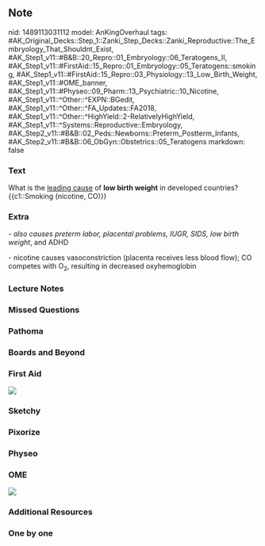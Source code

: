## Note
nid: 1489113031112
model: AnKingOverhaul
tags: #AK_Original_Decks::Step_1::Zanki_Step_Decks::Zanki_Reproductive::The_Embryology_That_Shouldnt_Exist, #AK_Step1_v11::#B&B::20_Repro::01_Embryology::06_Teratogens_II, #AK_Step1_v11::#FirstAid::15_Repro::01_Embryology::05_Teratogens::smoking, #AK_Step1_v11::#FirstAid::15_Repro::03_Physiology::13_Low_Birth_Weight, #AK_Step1_v11::#OME_banner, #AK_Step1_v11::#Physeo::09_Pharm::13_Psychiatric::10_Nicotine, #AK_Step1_v11::^Other::^EXPN::BGedit, #AK_Step1_v11::^Other::^FA_Updates::FA2018, #AK_Step1_v11::^Other::^HighYield::2-RelativelyHighYield, #AK_Step1_v11::^Systems::Reproductive::Embryology, #AK_Step2_v11::#B&B::02_Peds::Newborns::Preterm_Postterm_Infants, #AK_Step2_v11::#B&B::06_ObGyn::Obstetrics::05_Teratogens
markdown: false

### Text
<div>
  What is the <u>leading cause</u> of <b>low birth weight</b> in
  developed countries?
</div>
<div>
  {{c1::Smoking (nicotine, CO)}}
</div>

### Extra
<i>- also causes preterm labor, placental problems, IUGR, SIDS, low
birth weight</i>, and ADHD
<div>
  - nicotine causes vasoconstriction (placenta receives less blood
  flow); CO competes with O<sub>2</sub>, resulting in decreased
  oxyhemoglobin
</div>

### Lecture Notes


### Missed Questions


### Pathoma


### Boards and Beyond


### First Aid
<img src="tmpYtbrER.png">

### Sketchy


### Pixorize


### Physeo


### OME
<div class="ome-widget">
  <a href="https://onlinemeded.org?ref=anki"><img src=
  "_OME_AnkiFlashcards_General_3.png"></a>
</div>

### Additional Resources


### One by one

